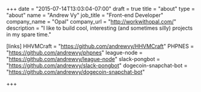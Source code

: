 +++
date = "2015-07-14T13:03:04-07:00"
draft = true
title = "about"
type = "about"
name = "Andrew Vy"
job_title = "Front-end Developer"
company_name = "Opal"
company_url = "http://workwithopal.com/"
description = "I like to build cool, interesting (and sometimes silly) projects in my spare time."

[links]
HHVMCraft = "https://github.com/andrewvy/HHVMCraft"
PHPNES = "https://github.com/andrewvy/phpnes"
league-node = "https://github.com/andrewvy/league-node"
slack-pongbot = "https://github.com/andrewvy/slack-pongbot"
dogecoin-snapchat-bot = "https://github.com/andrewvy/dogecoin-snapchat-bot"

+++
